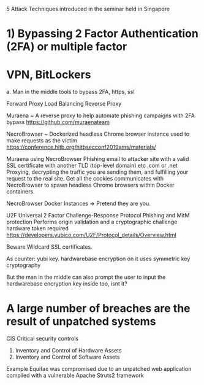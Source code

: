 5 Attack Techniques introduced in the seminar held in Singapore

# 1) Bypassing 2 Factor Authentication (2FA) or multiple factor
# VPN, BitLockers 
 

a. Man in the middle tools to bypass 2FA, https, ssl

Forward Proxy 
Load Balancing
Reverse Proxy

Muraena ~ A reverse proxy to help automate phishing campaigns with 2FA bypass
https://github.com/muraenateam

NecroBrowser ~ Dockerized headless Chrome browser instance used to make requests as the victim
https://conference.hitb.org/hitbsecconf2019ams/materials/


Muraena using NecroBrowser
Phishing email to attacker site with a valid SSL certificate with another TLD (top-level domain) etc .com or .net
Proxying, decrypting the traffic you are sending them, and fulfilling your request to the real site.
Get all the cookies communicates with NecroBrowser to spawn headless Chrome browsers within Docker containers.

NecroBrowser Docker Instances => Pretend they are you.


U2F Universal 2 Factor Challenge-Response Protocol
Phishing and MitM protection
Performs origin validation and a cryptographic challenge
hardware token required
https://developers.yubico.com/U2F/Protocol_details/Overview.html

Beware Wildcard SSL certificates.

As counter:
yubi key. hardwarebase encryption on it uses symmetric key cryptography

But the man in the middle can also prompt the user to input the hardwarebase encryption key inside too, isnt it?

# A large number of breaches are the result of unpatched systems

CIS Critical security controls
1. Inventory and Control of Hardware Assets
2. Inventory and Control of Software Assets

Example Equifax was compromised due to an unpatched web application compiled with a vulnerable Apache Struts2 framework
